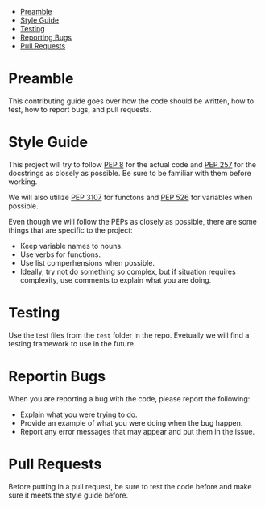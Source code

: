 - [Preamble](#preamble)
- [Style Guide](#style-guide)
- [Testing](#testing)
- [Reporting Bugs](#reporting-bugs)
- [Pull Requests](#pull-requests)

# Preamble

This contributing guide goes over how the code should be written, how to test, how to report bugs, and pull requests.

# Style Guide

This project will try to follow [PEP 8](https://peps.python.org/pep-0008/) for the actual code and [PEP 257](https://peps.python.org/pep-0257/) for the docstrings as closely as possible. Be sure to be familiar with them before working.

We will also utilize [PEP 3107](https://peps.python.org/pep-3107/) for functons and [PEP 526](https://peps.python.org/pep-0526/) for variables when possible.

Even though we will follow the PEPs as closely as possible, there are some things that are specific to the project:

- Keep variable names to nouns.
- Use verbs for functions.
- Use list comperhensions when possible.
- Ideally, try not do something so complex, but if situation requires complexity, use comments to explain what you are doing.

# Testing

Use the test files from the `test` folder in the repo. Evetually we will find a testing framework to use in the future.

# Reportin Bugs

When you are reporting a bug with the code, please report the following:

- Explain what you were trying to do.
- Provide an example of what you were doing when the bug happen.
- Report any error messages that may appear and put them in the issue.

# Pull Requests

Before putting in a pull request, be sure to test the code before and make sure it meets the style guide before.

